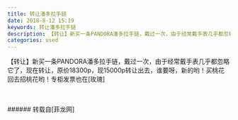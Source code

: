 ```yaml
---
title: 转让潘多拉手链
date: 2018-8-12 15:19
keywords: 转让潘多拉手链
description: 【转让】新买一条PANDORA潘多拉手链，戴过一次，由于经常戴手表几乎都忽略它了，现在转让，原价18300p，现15000p转让出去，谁要呀，新的哟！买桃花回去招桃花哟！专柜发票也在[玫瑰]
categories: used
---
```

<td class="t_f" id="postmessage_1630702">

【转让】新买一条PANDORA潘多拉手链，戴过一次，由于经常戴手表几乎都忽略它了，现在转让，原价18300p，现15000p转让出去<img alt="" border="0" class="zoom" data-cf-modified-d176e06d5d52930eb6c83fd7-="" file="http://www.flw.ph//mobcent//app/data/phiz/default/39.png" id="aimg_tXDTt" lazyloadthumb="1" onclick="" onmouseover="" src="http://www.flw.ph//mobcent//app/data/phiz/default/39.png"/>，谁要呀，新的哟！买桃花回去招桃花哟！专柜发票也在[玫瑰]<br/>
<img alt="" border="0" class="zoom" data-cf-modified-d176e06d5d52930eb6c83fd7-="" file="http://www.flw.ph/data/appbyme/upload/image/201808/12/xNLy6lf0Mgd8.jpg" id="aimg_bdVl7" lazyloadthumb="1" onclick="" onmouseover="" src="http://www.flw.ph/data/appbyme/upload/image/201808/12/xNLy6lf0Mgd8.jpg"/><br/>
<br/>
<img alt="" border="0" class="zoom" data-cf-modified-d176e06d5d52930eb6c83fd7-="" file="http://www.flw.ph/data/appbyme/upload/image/201808/12/oQQ3M2P9JEql.jpg" id="aimg_V2HM8" lazyloadthumb="1" onclick="" onmouseover="" src="http://www.flw.ph/data/appbyme/upload/image/201808/12/oQQ3M2P9JEql.jpg"/><br/>
<br/>
</td>
###### 转载自[菲龙网]